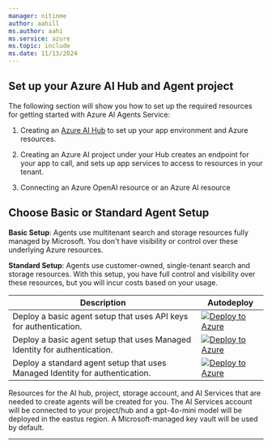 ```yaml
---
manager: nitinme
author: aahill
ms.author: aahi
ms.service: azure
ms.topic: include
ms.date: 11/13/2024
---
```


## Set up your Azure AI Hub and Agent project

The following section will show you how to set up the required resources for getting started with Azure AI Agents Service: 

1. Creating an [Azure AI Hub](../../../ai-studio/quickstarts/get-started-playground.md) to set up your app environment and Azure resources.

1. Creating an Azure AI project under your Hub creates an endpoint for your app to call, and sets up app services to access to resources in your tenant.

1. Connecting an Azure OpenAI resource or an Azure AI resource


## Choose Basic or Standard Agent Setup
   
**Basic Setup**:  Agents use multitenant search and storage resources fully managed by Microsoft. You don't have visibility or control over these underlying Azure resources.

**Standard Setup**: Agents use customer-owned, single-tenant search and storage resources. With this setup, you have full control and visibility over these resources, but you will incur costs based on your usage.

| Description   | Autodeploy |
| -----------------------------------------------| -----------------------|
| Deploy a basic agent setup that uses API keys for authentication. |  [![Deploy to Azure](https://aka.ms/deploytoazurebutton)](https://portal.azure.com/#create/Microsoft.Template/uri/https%3A%2F%2Fraw.githubusercontent.com%2FAzure%2Fazure-ai-agents%2Frefs%2Fheads%2Farm-template-updates%2Fbasic-agent-keys.json%3Ftoken%3DGHSAT0AAAAAACZNMQAFGRUUYPILZH2RVUZCZZ6KQ6Q)
| Deploy a basic agent setup that uses Managed Identity for authentication. | [![Deploy to Azure](https://aka.ms/deploytoazurebutton)](https://portal.azure.com/#create/Microsoft.Template/uri/https%3A%2F%2Fraw.githubusercontent.com%2FAzure%2Fazure-ai-agents%2Frefs%2Fheads%2Farm-template-updates%2Fbasic-agent-identity.json%3Ftoken%3DGHSAT0AAAAAACZNMQAFGV5RA2GPXABKXFLQZZ6KWGQ)
| Deploy a standard agent setup that uses Managed Identity for authentication. | [![Deploy to Azure](https://aka.ms/deploytoazurebutton)](https://portal.azure.com/#create/Microsoft.Template/uri/https%3A%2F%2Fraw.githubusercontent.com%2FAzure%2Fazure-ai-agents%2Frefs%2Fheads%2Farm-template-updates%2Fstandard-agent.json%3Ftoken%3DGHSAT0AAAAAACZNMQAEN6NEEEU76OQBPN62ZZ6KYGQ)

Resources for the AI hub, project, storage account, and AI Services that are needed to create agents will be created for you. The AI Services account will be connected to your project/hub and a gpt-4o-mini model will be deployed in the eastus region. A Microsoft-managed key vault will be used by default.

---